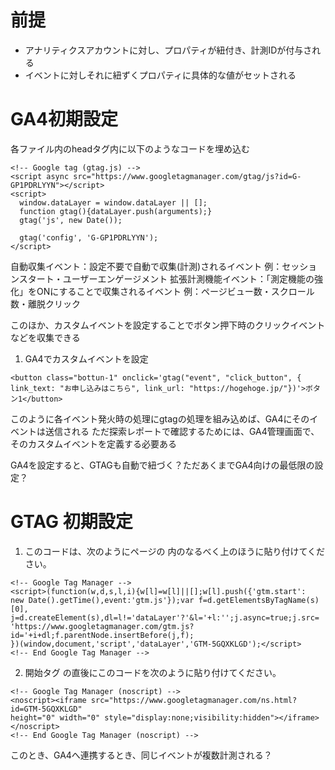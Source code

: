 # 前提
- アナリティクスアカウントに対し、プロパティが紐付き、計測IDが付与される
- イベントに対しそれに紐ずくプロパティに具体的な値がセットされる


# GA4初期設定
各ファイル内のheadタグ内に以下のようなコードを埋め込む
```
<!-- Google tag (gtag.js) -->
<script async src="https://www.googletagmanager.com/gtag/js?id=G-GP1PDRLYYN"></script>
<script>
  window.dataLayer = window.dataLayer || [];
  function gtag(){dataLayer.push(arguments);}
  gtag('js', new Date());

  gtag('config', 'G-GP1PDRLYYN');
</script>
```

自動収集イベント：設定不要で自動で収集(計測)されるイベント
例：セッションスタート・ユーザーエンゲージメント
拡張計測機能イベント：「測定機能の強化」をONにすることで収集されるイベント
例：ページビュー数・スクロール数・離脱クリック

このほか、カスタムイベントを設定することでボタン押下時のクリックイベントなどを収集できる
1. GA4でカスタムイベントを設定
```
<button class="bottun-1" onclick='gtag("event", "click_button", { link_text: "お申し込みはこちら", link_url: "https://hogehoge.jp/"})'>ボタン1</button>
```
このように各イベント発火時の処理にgtagの処理を組み込めば、GA4にそのイベントは送信される
ただ探索レポートで確認するためには、GA4管理画面で、そのカスタムイベントを定義する必要ある


GA4を設定すると、GTAGも自動で紐づく？ただあくまでGA4向けの最低限の設定？

# GTAG  初期設定
1. このコードは、次のようにページの <head> 内のなるべく上のほうに貼り付けてください。
```
<!-- Google Tag Manager -->
<script>(function(w,d,s,l,i){w[l]=w[l]||[];w[l].push({'gtm.start':
new Date().getTime(),event:'gtm.js'});var f=d.getElementsByTagName(s)[0],
j=d.createElement(s),dl=l!='dataLayer'?'&l='+l:'';j.async=true;j.src=
'https://www.googletagmanager.com/gtm.js?id='+i+dl;f.parentNode.insertBefore(j,f);
})(window,document,'script','dataLayer','GTM-5GQXKLGD');</script>
<!-- End Google Tag Manager -->
```
2. 開始タグ <body> の直後にこのコードを次のように貼り付けてください。
```
<!-- Google Tag Manager (noscript) -->
<noscript><iframe src="https://www.googletagmanager.com/ns.html?id=GTM-5GQXKLGD"
height="0" width="0" style="display:none;visibility:hidden"></iframe></noscript>
<!-- End Google Tag Manager (noscript) -->
```

このとき、GA4へ連携するとき、同じイベントが複数計測される？
